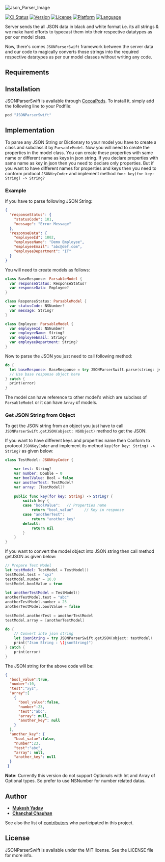 ![Json_Parser_Image](json_parser.png)

[![CI Status](http://img.shields.io/travis/mukeshydv/JSONParserSwift.svg?style=flat)](https://travis-ci.org/mukeshydv/JSONParserSwift)
[![Version](https://img.shields.io/cocoapods/v/JSONParserSwift.svg?style=flat)](http://cocoadocs.org/docsets/JSONParserSwift)
[![License](https://img.shields.io/badge/license-MIT-blue.svg?style=flat)](http://mit-license.org)
[![Platform](https://img.shields.io/cocoapods/p/JSONParserSwift.svg?style=flat)](http://cocoadocs.org/docsets/JSONParserSwift)
[![Language](https://img.shields.io/badge/swift-3.0-orange.svg)](https://developer.apple.com/swift)

Server sends the all JSON data in black and white format i.e. its all strings & we make hard efforts to typecast them into their respective datatypes as per our model class.

Now, there's comes `JSONParserSwift` framework between the server data and our code to magically converts those strings into the required respective datatypes as per our model classes without writing any code.

## Requirements

## Installation

JSONParserSwift is available through [CocoaPods](http://cocoapods.org). To install
it, simply add the following line to your Podfile:

```ruby
pod "JSONParserSwift"
```

## Implementation

To parse any JSON String or Dictionary to your model you have to create a class and subclass it by `ParsableModel`. Now you will need to create the properties in the model class. You can create these properties with same name or different name as keys in json string. If you declare properties with same name as key in json then you need to declare only properties. But if you want to have different names for properties and keys then you need to conform protocol `JSONKeyCoder` and implement method 
`func key(for key: String) -> String?`

### Example

If you have to parse following JSON String:
```json
{
  "responseStatus": {
    "statusCode": 101,
    "message": "Error Message"
  },
  "responseData": {
    "employeeId": 1002,
    "employeeName": "Demo Employee",
    "employeeEmail": "abc@def.com",
    "employeeDepartment": "IT"
  }
}
```
You will need to create models as follows:

```swift
class BaseResponse: ParsableModel {
  var responseStatus: ResponseStatus?
  var responseData: Employee?
}

class ResponseStatus: ParsableModel {
  var statusCode: NSNumber?
  var message: String?
}

class Employee: ParsableModel {
  var employeeId: NSNumber?
  var employeeName: String?
  var employeeEmail: String?
  var employeeDepartment: String?
}
```

Now to parse the JSON you just need to call following method:

```swift
do {
  let baseResponse: BaseResponse = try JSONParserSwift.parse(string: jsonString)
  // Use base response object here
} catch {
  print(error)
}
```
The model can have reference to other model's which are subclass of `ParsableModel` or it can have `Array` of models.

### Get JSON String from Object

To get the JSON string from an object you just have to call `JSONParserSwift.getJSON(object: NSObject)` method to get the JSON.

If you want to have different keys and properties name then Conform to protocol `JSONKeyCoder` and implement its method `key(for key: String) -> String?` as given below:

```swift
class TestModel: JSONKeyCoder {

    var test: String?
    var number: Double = 0
    var boolValue: Bool = false
    var anotherTest: TestModel?
    var array: [TestModel]?
    
    public func key(for key: String) -> String? {
        switch key {
        case "boolValue":   // Properties name
            return "bool_value"     // Key in response
        case "anotherTest":
            return "another_key"
        default:
            return nil
        }
    }
}
```

If you want to convert the model object into JSON string then call method getJSON as given below:

```swift
// Prepare Test Model
let testModel: TestModel = TestModel()
testModel.test = "xyz"
testModel.number = 10.0
testModel.boolValue = true
    
let anotherTestModel = TestModel()
anotherTestModel.test = "abc"
anotherTestModel.number = 23
anotherTestModel.boolValue = false
    
testModel.anotherTest = anotherTestModel
testModel.array = [anotherTestModel]

do {
    // Convert into json string
    let jsonString = try JSONParserSwift.getJSON(object: testModel)
    print("Json String : \(jsonString)")
} catch {
    print(error)
}
```

The JSON string for the above code will be:

```json
{
  "bool_value":true,
  "number":10,
  "test":"xyz",
  "array":[
    {
      "bool_value":false,
      "number":23,
      "test":"abc",
      "array": null,
      "another_key": null
    }
  ],
  "another_key": {
    "bool_value":false,
    "number":23,
    "test":"abc",
    "array": null,
    "another_key": null
  }
 }
```

**Note:** Currently this version do not support Optionals with Int and Array of Optional types. So prefer to use NSNumber for number related datas.

## Author

* [**Mukesh Yadav**](https://github.com/mukeshydv)
* [**Chanchal Chauhan**](https://github.com/chanchalchauhan)

See also the list of [contributors](https://github.com/mukeshydv/JSONParserSwift/graphs/contributors) who participated in this project.

## License

JSONParserSwift is available under the MIT license. See the LICENSE file for more info.
